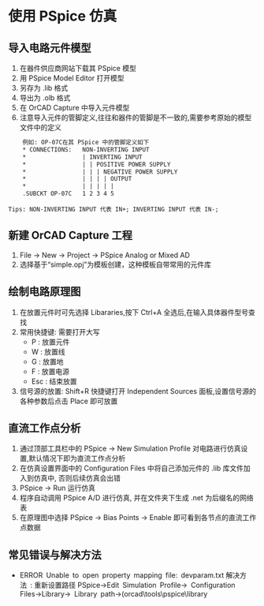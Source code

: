 # 使用 PSpice 仿真

## 导入电路元件模型

1. 在器件供应商网站下载其 PSpice 模型
2. 用 PSpice Model Editor 打开模型
3. 另存为 .lib 格式
4. 导出为 .olb 格式
5. 在 OrCAD Capture 中导入元件模型
6. 注意导入元件的管脚定义,往往和器件的管脚是不一致的,需要参考原始的模型文件中的定义

```txt
    例如: OP-07C在其 PSpice 中的管脚定义如下
    * CONNECTIONS:   NON-INVERTING INPUT
    *                | INVERTING INPUT
    *                | | POSITIVE POWER SUPPLY
    *                | | | NEGATIVE POWER SUPPLY
    *                | | | | OUTPUT
    *                | | | | |
    .SUBCKT OP-07C   1 2 3 4 5
```

    Tips: NON-INVERTING INPUT 代表 IN+; INVERTING INPUT 代表 IN-;

## 新建 OrCAD Capture 工程

1. File -> New -> Project -> PSpice Analog or Mixed AD
2. 选择基于“simple.opj”为模板创建，这种模板自带常用的元件库

## 绘制电路原理图

1. 在放置元件时可先选择 Libararies,按下 Ctrl+A 全选后,在输入具体器件型号查找
2. 常用快捷键: 需要打开大写
    * P : 放置元件
    * W : 放置线
    * G : 放置地
    * F : 放置电源
    * Esc : 结束放置
3. 信号源的放置: Shift+R 快捷键打开 Independent Sources 面板,设置信号源的各种参数后点击 Place 即可放置

## 直流工作点分析

1. 通过顶部工具栏中的 PSpice -> New Simulation Profile 对电路进行仿真设置,默认情况下即为直流工作点分析
2. 在仿真设置界面中的 Configuration Files 中将自己添加元件的 .lib 库文件加入到仿真中, 否则后续仿真会出错
3. PSpice -> Run 运行仿真
4. 程序自动调用 PSpice A/D 进行仿真, 并在文件夹下生成 .net 为后缀名的网络表
5. 在原理图中选择 PSpice -> Bias Points -> Enable 即可看到各节点的直流工作点数据

## 常见错误与解决方法

* ERROR Unable to open property mapping file: devparam.txt
  解决方法 : 重新设置路径 PSpice->Edit Simulation Profile-> Configuration Files->Library-> Library path->(orcad\tools\pspice\library